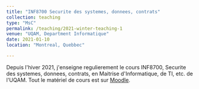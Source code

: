 ```yaml
---
title: "INF8700 Securite des systemes, donnees, contrats"
collection: teaching
type: "MsC"
permalink: /teaching/2021-winter-teaching-1
venue: "UQAM, Department Informatique"
date: 2021-01-10
location: "Montreal, Quebbec"

---
```


Depuis l'hiver 2021, j'enseigne regulierement le cours INF8700, Securite des systemes, donnees, contrats, en Maitrise d'Informatique, de TI, etc. de l'UQAM.
Tout le matériel de cours est sur [Moodle](https://www.moodle2.uqam.ca/).
